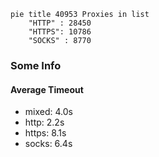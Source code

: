 
```mermaid
pie title 40953 Proxies in list
    "HTTP" : 28450
    "HTTPS": 10786
    "SOCKS" : 8770
```

### Some Info
#### Average Timeout

- mixed: 4.0s
- http: 2.2s
- https: 8.1s
- socks: 6.4s